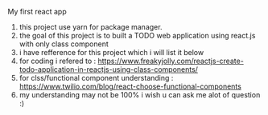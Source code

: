 My first react app

1. this project use yarn for package manager.
2. the goal of this project is to built a TODO web application using react.js with only class component
3. i have refference for this project which i will list it below
4. for coding i refered to : https://www.freakyjolly.com/reactjs-create-todo-application-in-reactjs-using-class-components/
5. for clss/functional component understanding : https://www.twilio.com/blog/react-choose-functional-components
6. my understanding may not be 100% i wish u can ask me alot of question :)